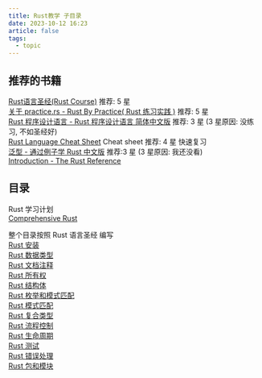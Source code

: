 ```yaml
---
title: Rust教学 子目录
date: 2023-10-12 16:23
article: false
tags:
  - topic
---
```

## 推荐的书籍
[ Rust语言圣经(Rust Course)](https://course.rs/basic/variable.html) 推荐: 5 星  
[关于 practice.rs - Rust By Practice( Rust 练习实践 )](https://zh.practice.rs/why-exercise.html) 推荐: 5 星  
[Rust 程序设计语言 - Rust 程序设计语言 简体中文版](https://kaisery.github.io/trpl-zh-cn/title-page.html) 推荐: 3 星 (3 星原因: 没练习, 不如圣经好)  
[Rust Language Cheat Sheet](https://cheats.rs/) Cheat sheet 推荐: 4 星 快速复习  
[泛型 - 通过例子学 Rust 中文版](https://rustwiki.org/zh-CN/rust-by-example/generics.html) 推荐:3 星 (3 星原因: 我还没看)  
[Introduction - The Rust Reference](https://doc.rust-lang.org/stable/reference/introduction.html) 

## 目录
Rust 学习计划  
[Comprehensive Rust](Comprehensive%20Rust)

整个目录按照 Rust 语言圣经 编写  
[Rust 安装](Rust%20安装)  
[Rust 数据类型](Rust%20数据类型)  
[Rust 文档注释](Rust%20文档注释)  
[Rust 所有权](Rust%20所有权)  
[Rust 结构体](Rust%20结构体)  
[Rust 枚举和模式匹配](Rust%20枚举和模式匹配)  
[Rust 模式匹配](Rust%20模式匹配)  
[Rust 复合类型](Rust%20复合类型)  
[Rust 流程控制](Rust%20流程控制)  
[Rust 生命周期](Rust%20生命周期)  
[Rust 测试](Rust%20测试)  
[Rust 错误处理](Rust%20错误处理)  
[Rust 包和模块](Rust%20包和模块)